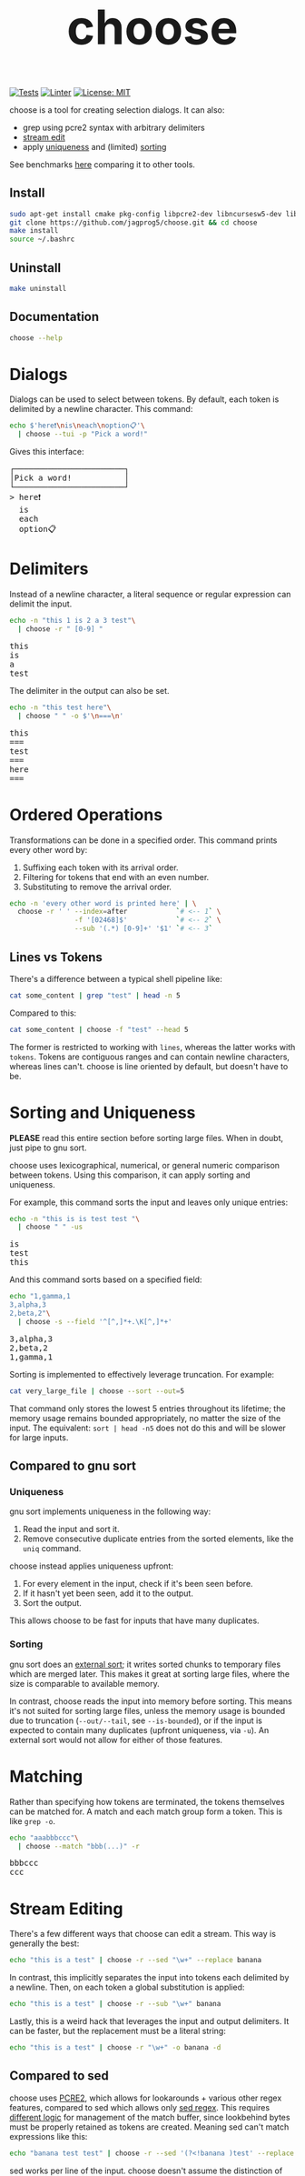 <h1 align="center" style=font-size:6em>choose</h1>

[![Tests](https://github.com/jagprog5/choose/actions/workflows/tests.yml/badge.svg)](https://github.com/jagprog5/choose/actions/workflows/tests.yml)
[![Linter](https://github.com/jagprog5/choose/actions/workflows/cpp-linter.yml/badge.svg)](https://github.com/jagprog5/choose/actions/workflows/cpp-linter.yml)
[![License: MIT](https://img.shields.io/badge/License-MIT-yellow.svg)](https://opensource.org/licenses/MIT)

choose is a tool for creating selection dialogs. It can also:

 - grep using pcre2 syntax with arbitrary delimiters
 - [stream edit](https://stackoverflow.com/a/77025816/15534181)
 - apply [uniqueness](https://stackoverflow.com/a/77034520/15534181) and (limited) [sorting](https://stackoverflow.com/a/77025562/15534181)

See benchmarks [here](./perf/perf.md) comparing it to other tools.

## Install
```bash
sudo apt-get install cmake pkg-config libpcre2-dev libncursesw5-dev libtbb-dev
git clone https://github.com/jagprog5/choose.git && cd choose
make install
source ~/.bashrc
```
## Uninstall
```bash
make uninstall
```
## Documentation
```bash
choose --help
```
# Dialogs
Dialogs can be used to select between tokens. By default, each token is delimited by a newline character. This command:

```bash
echo $'here❗\nis\neach\noption📋'\
  | choose --tui -p "Pick a word!"
```

Gives this interface:

<pre>
┌───────────────────────┐  
│Pick a word!           │  
└───────────────────────┘  
> here❗  
  is  
  each  
  option📋  
</pre>

# Delimiters

Instead of a newline character, a literal sequence or regular expression can delimit the input.

```bash
echo -n "this 1 is 2 a 3 test"\
  | choose -r " [0-9] "
```

<pre>
this  
is  
a  
test
</pre>  

The delimiter in the output can also be set.

```bash
echo -n "this test here"\
  | choose " " -o $'\n===\n'
```

<pre>
this
===
test
===
here
===
</pre>  

# Ordered Operations

Transformations can be done in a specified order. This command prints every other word by:

1. Suffixing each token with its arrival order.
2. Filtering for tokens that end with an even number.
3. Substituting to remove the arrival order.

```bash
echo -n 'every other word is printed here' | \
  choose -r ' ' --index=after            `# <-- 1` \
                -f '[02468]$'            `# <-- 2` \
                --sub '(.*) [0-9]+' '$1' `# <-- 3`
```

## Lines vs Tokens

There's a difference between a typical shell pipeline like:

```bash
cat some_content | grep "test" | head -n 5
```

Compared to this:

```bash
cat some_content | choose -f "test" --head 5
```

The former is restricted to working with `lines`, whereas the latter works with `tokens`. Tokens are contiguous ranges and can contain newline characters, whereas lines can't. choose is line oriented by default, but doesn't have to be.

# Sorting and Uniqueness

**PLEASE** read this entire section before sorting large files. When in doubt, just pipe to gnu sort.

choose uses lexicographical, numerical, or general numeric comparison between tokens. Using this comparison, it can apply sorting and uniqueness.

For example, this command sorts the input and leaves only unique entries:

```bash
echo -n "this is is test test "\
  | choose " " -us
```

<pre>
is
test
this
</pre>

And this command sorts based on a specified field:

```bash
echo "1,gamma,1
3,alpha,3
2,beta,2"\
  | choose -s --field '^[^,]*+.\K[^,]*+'
```

<pre>
3,alpha,3
2,beta,2
1,gamma,1
</pre>

Sorting is implemented to effectively leverage truncation. For example:

```bash
cat very_large_file | choose --sort --out=5
```

That command only stores the lowest 5 entries throughout its lifetime; the memory usage remains bounded appropriately, no matter the size of the input. The equivalent: `sort | head -n5` does not do this and will be slower for large inputs.

## Compared to gnu sort

### Uniqueness

gnu sort implements uniqueness in the following way:

1. Read the input and sort it.
2. Remove consecutive duplicate entries from the sorted elements, like the `uniq` command.

choose instead applies uniqueness upfront:

1. For every element in the input, check if it's been seen before.
2. If it hasn't yet been seen, add it to the output.
3. Sort the output.

This allows choose to be fast for inputs that have many duplicates.

### Sorting

gnu sort does an [external sort](https://en.wikipedia.org/wiki/External_sorting); it writes sorted chunks to temporary files which are merged later. This makes it great at sorting large files, where the size is comparable to available memory.

In contrast, choose reads the input into memory before sorting. This means it's not suited for sorting large files, unless the memory usage is bounded due to truncation (`--out/--tail`, see `--is-bounded`), or if the input is expected to contain many duplicates (upfront uniqueness, via `-u`). An external sort would not allow for either of those features.

# Matching

Rather than specifying how tokens are terminated, the tokens themselves can be matched for. A match and each match group form a token. This is like `grep -o`.

```bash
echo "aaabbbccc"\
  | choose --match "bbb(...)" -r
```

<pre>
bbbccc
ccc
</pre>

# Stream Editing

There's a few different ways that choose can edit a stream. This way is generally the best:

```bash
echo "this is a test" | choose -r --sed "\w+" --replace banana
```

In contrast, this implicitly separates the input into tokens each delimited by a newline. Then, on each token a global substitution is applied:

```bash
echo "this is a test" | choose -r --sub "\w+" banana
```

Lastly, this is a weird hack that leverages the input and output delimiters. It can be faster, but the replacement must be a literal string:

```bash
echo "this is a test" | choose -r "\w+" -o banana -d
```

## Compared to sed

choose uses [PCRE2](https://www.pcre.org/current/doc/html/pcre2syntax.html), which allows for lookarounds + various other regex features, compared to sed which allows only [sed regex](https://www.gnu.org/software/sed/manual/html_node/Regular-Expressions.html). This requires [different logic](https://www.pcre.org/current/doc/html/pcre2partial.html#SEC4) for management of the match buffer, since lookbehind bytes must be properly retained as tokens are created. Meaning sed can't match expressions like this:

```bash
echo "banana test test" | choose -r --sed '(?<!banana )test' --replace hello
```

sed works per line of the input. choose doesn't assume the distinction of lines. suppose there is a file that consists of the newline character repeatedly. sed will apply the entire throughput of its logic on each empty line even though its not necessary to do so when apply the subsitution. choose is faster in these cases.

To emphasize a point, here is a tricky substitution which has a target that includes a newline and null character:

```bash
echo -e "this\n\0is\na\ntest" | choose -r --sed 'is\n\0is' --replace something
```

sed can't make a substitution if the target contains the delimiter (a newline character); the input is split into lines before substitution occurs, so the delimiter never makes it to the substitution logic. The way this is avoided is to use `sed -z`, which changes the delimiter from newline to null. But in this case, the target includes null too! So it can't process the input properly. One quick way of fixing this is to use `tr` to change the input before it gets to sed (by changing null to a different character), but this can lose information and lead to ambiguous cases (if the delimiter is changed to something found naturally in the input).

# ch_hist

`ch_hist` is a bash function installed with choose. It allows a previous command to be re-run, like [fzf](https://github.com/junegunn/fzf).

```txt
  cd build
  rm -rf *
  cmake ..
  make install
> choose -h
┌────────────────────────────────────────────────────────────────────────────────┐
│Select a line to edit then run.                                                 │
└────────────────────────────────────────────────────────────────────────────────┘
```
## Examples

```bash
ch_hist
ch_hist git
ch_hist hello there
```
